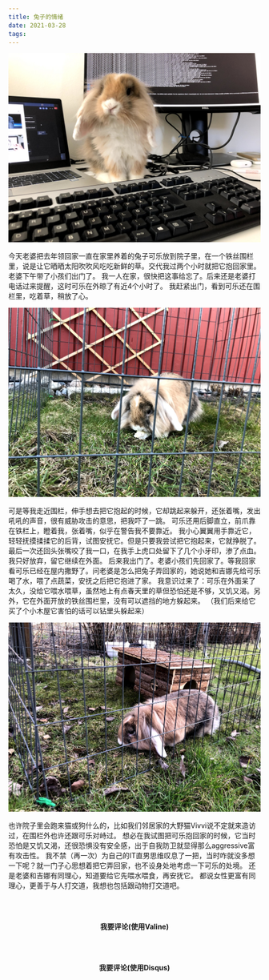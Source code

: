 ```yaml
---
title: 兔子的情绪
date: 2021-03-28
tags:
---
```

<p align="center">
  <img src="/images/兔子的情绪/0.jpg" >
</p>

今天老婆把去年领回家一直在家里养着的兔子可乐放到院子里，在一个铁丝围栏里，说是让它晒晒太阳吹吹风吃吃新鲜的草。交代我过两个小时就把它抱回家里。老婆下午带了小孩们出门了。
我一人在家，很快把这事给忘了。后来还是老婆打电话过来提醒，这时可乐在外晾了有近4个小时了。
我赶紧出门，看到可乐还在围栏里，吃着草，稍放了心。

<p align="center">
  <img src="/images/兔子的情绪/1.jpg" >
</p>

可是等我走近围栏，伸手想去把它抱起的时候，它却跳起来躲开，还张着嘴，发出吼吼的声音，很有威胁攻击的意思，把我吓了一跳。
可乐还用后脚直立，前爪靠在铁栏上，瞪着我，张着嘴，似乎在警告我不要靠近。
我小心翼翼用手靠近它，轻轻抚摸揉揉它的后背，试图安抚它。但是只要我尝试把它抱起来，它就挣脱了。最后一次还回头张嘴咬了我一口，在我手上虎口处留下了几个小牙印，渗了点血。
我只好放弃，留它继续在外面。
后来我出门了。老婆小孩们先回家了。等我回家看可乐已经在屋内撒野了。问老婆是怎么把兔子弄回家的，她说她和吉娜先给可乐喝了水，喂了点蔬菜，安抚之后把它抱进了家。
我意识过来了：可乐在外面呆了太久，没给它喂水喂草，虽然地上有点春天里的草但恐怕还是不够，又饥又渴。另外，它在外面开放的铁丝围栏里，没有可以遮挡的地方躲起来。
（我们后来给它买了个小木屋它害怕的话可以钻里头躲起来）

<p align="center">
  <img src="/images/兔子的情绪/2.jpg" >
</p>

也许院子里会跑来猫或狗什么的，比如我们邻居家的大野猫Vivvi说不定就来造访过，在围栏外也许还跟可乐对峙过。
想必在我试图把可乐抱回家的时候，它当时恐怕是又饥又渴，还很恐惧没有安全感，出于自我防卫就显得那么aggressive富有攻击性。
我不禁（再一次）为自己的IT直男思维叹息了一把，当时咋就没多想一下呢？就一门子心思想着把它弄回家，也不设身处地考虑一下可乐的处境。
还是老婆和吉娜有同理心，知道要给它先喂水喂食，再安抚它。
都说女性更富有同理心，更善于与人打交道，我想也包括跟动物打交道吧。

<br/><br/>
**<center>我要评论(使用Valine)</center>**
<script src='//unpkg.com/valine/dist/Valine.min.js'></script>
<div id="vcomments"></div>
<script>
    new Valine({
        el: '#vcomments',
        appId: 'grU7XIKPtRS7nTbfXw8AA5fF-gzGzoHsz',
        appKey: 'bTUquNUVAFQq4eRqG4aRMdb4'
    })
</script>

<br/><br/>
**<center>我要评论(使用Disqus)</center>**